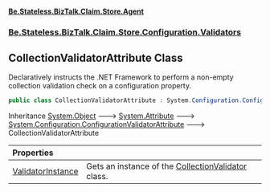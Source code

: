 #### [Be.Stateless.BizTalk.Claim.Store.Agent](README.md 'README')
### [Be.Stateless.BizTalk.Claim.Store.Configuration.Validators](Be.Stateless.BizTalk.Claim.Store.Configuration.Validators.md 'Be.Stateless.BizTalk.Claim.Store.Configuration.Validators')

## CollectionValidatorAttribute Class

Declaratively instructs the .NET Framework to perform a non-empty collection validation check on a configuration
property.

```csharp
public class CollectionValidatorAttribute : System.Configuration.ConfigurationValidatorAttribute
```

Inheritance [System.Object](https://docs.microsoft.com/en-us/dotnet/api/System.Object 'System.Object') &#129106; [System.Attribute](https://docs.microsoft.com/en-us/dotnet/api/System.Attribute 'System.Attribute') &#129106; [System.Configuration.ConfigurationValidatorAttribute](https://docs.microsoft.com/en-us/dotnet/api/System.Configuration.ConfigurationValidatorAttribute 'System.Configuration.ConfigurationValidatorAttribute') &#129106; CollectionValidatorAttribute

| Properties | |
| :--- | :--- |
| [ValidatorInstance](CollectionValidatorAttribute.ValidatorInstance.md 'Be.Stateless.BizTalk.Claim.Store.Configuration.Validators.CollectionValidatorAttribute.ValidatorInstance') | Gets an instance of the [CollectionValidator](CollectionValidator.md 'Be.Stateless.BizTalk.Claim.Store.Configuration.Validators.CollectionValidator') class. |
